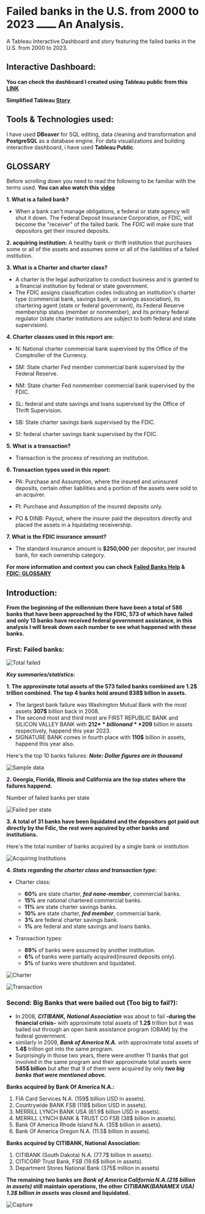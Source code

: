 # Failed banks in the U.S. from 2000 to 2023 ــــــ An Analysis.
A Tableau Interactive Dashboard and story featuring the failed banks in the U.S. from 2000 to 2023.

## Interactive Dashboard:

**You can check the dashboard I created using Tableau public from this [LINK](https://public.tableau.com/app/profile/mohamed.elbanna/viz/FailedBanksintheU_S_/Dashboard1)**

**Simplified Tableau [Story](https://public.tableau.com/app/profile/mohamed.elbanna/viz/FailedBanksintheU_S__Story/Story1)**

## Tools & Technologies used:
I have used **DBeaver** for SQL editing, data cleaning and transformation and **PostgreSQL** as a database engine. For data visualizations and building interactive dashboard, i have used **Tableau Public**.

## GLOSSARY
Before scrolling down you need to read the following to be familiar with the terms used. **You can also watch this [video](https://www.youtube.com/watch?v=n_O1B_2tAlk)**

**1. What is a failed bank?** 
  * When a bank can't manage obligations, a federal or state agency will shut it down. The Federal Deposit Insurance Corporation, or FDIC, will become the "receiver" of the failed bank. The FDIC will make sure that depositors get their insured deposits.

**2. acquiring institution:** A healthy bank or thrift institution that purchases some or all of the assets and assumes some or all of the liabilities of a failed institution.

**3. What is a Charter and charter class?** 
  - A charter is the legal authorization to conduct business and is granted to a financial institution by federal or state government.
  - The FDIC assigns classification codes indicating an institution's charter type (commercial bank, savings bank, or savings association), its chartering agent (state or federal government), its Federal Reserve membership status (member or nonmember), and its primary federal regulator (state charter institutions are subject to both federal and state supervision).

**4. Charter classes used in this report are:**
  - N: National charter commercial bank supervised by the Office of the Comptroller of the Currency.

  - SM: State charter Fed member commercial bank supervised by the Federal Reserve.

  - NM: State charter Fed nonmember commercial bank supervised by the FDIC.

  - SL: federal and state savings and loans supervised by the Office of Thrift Supervision.

  - SB: State charter savings bank supervised by the FDIC.

  - SI: federal charter savings bank supervised by the FDIC.

**5. What is a transaction?**
  - Transaction is the process of resolving an institution.

**6. Transaction types used in this report:**
  - PA: Purchase and Assumption, where the insured and uninsured deposits, certain other liabilities and a portion of the assets were sold to an acquirer.
    
  - PI: Purchase and Assumption of the insured deposits only.

  - PO & DINB: Payout, where the insurer paid the depositors directly and placed the assets in a liquidating receivership.
    
**7. What is the FDIC insurance amount?**
  - The standard insurance amount is **$250,000** per depositor, per insured bank, for each ownership category.

**For more information and context you can check [Failed Banks Help](https://banks.data.fdic.gov/explore/failures/help#INTRODUCTION) & [FDIC: GLOSSARY](https://www.fdic.gov/bank/historical/reshandbook/glossary.pdf)**


## Introduction:
**From the beginning of the millennium there have been a total of 586 banks that have been approached by the FDIC, 573 of which have failed and only 13 banks have received federal government assistance, in this analysis I will break down each number to see what happened with these banks.**

### First: Failed banks:

![Total failed](https://github.com/moelbana/failed-banks-in-the-U.S./assets/38138546/cccd06bf-c77a-4b5b-a4c2-b01691393c90)

***Key summaries/statistics:***

**1. The approximate total assets of the 573 failed banks combined are **1.2$ trillion** combined. The top 4 banks hold around **838$** billion in assets.**
  - The largest bank failure was Washington Mutual Bank with the most assets **307$** billion back in 2008.
  - The second most and third most are FIRST REPUBLIC BANK and SILICON VALLEY BANK with **212$** billion and **209$** billion in assets respectively, happend this year 2023.
  - SIGNATURE BANK comes in fourth place with **110$** billion in assets, happend this year also.
        
Here's the top 10 banks failures:
  ***Note: Dollar figures are in thousand***

![Sample data](https://github.com/moelbana/failed-banks-in-the-U.S./assets/38138546/2d5768b8-2853-4914-991b-ad8df099d00b)

**2. Georgia, Florida, Illinois and California are the top states where the failures happend.**

Number of failed banks per state

![Failed per state](https://github.com/moelbana/failed-banks-in-the-U.S./assets/38138546/d7ae2df3-713f-420d-ab5e-2ef1a02a3120)

**3. A total of 31 banks have been liquidated and the depositors got paid out directly by the Fdic, the rest were aqcuired by other banks and institutions.**

Here's the total number of banks acquired by a single bank or institution

![Acquiring Institutions](https://github.com/moelbana/failed-banks-in-the-U.S./assets/38138546/41a2d527-d2ad-4321-a835-0951c09b1e94)

**4. *Stats regarding the charter class and transaction type*:**
  - Charter class:
    - **60%** are state charter, ***fed none-member***, commercial banks.
    - **15%** are national chartered commercial banks.
    - **11%** are state charter savings banks.
    - **10%** are state charter, ***fed member***, commercial bank.
    - **3%**  are federal charter savings bank.
    - **1%** are federal and state savings and loans banks.

  - Transaction types:
    - **89%** of banks were assumed by another institution.
    - **6%** of banks were partially acquired(insured deposits only).
    - **5%** of banks were shutdown and liquidated.

![Charter](https://github.com/moelbana/failed-banks-in-the-U.S./assets/38138546/6427bb2e-f934-48c5-aa03-4a3baf322f88)

![Transaction](https://github.com/moelbana/failed-banks-in-the-U.S./assets/38138546/f751bd55-a892-48f4-bc62-85e32765291f)

### Second: Big Banks that were bailed out (Too big to fail?):

  -	In 2008, ***CITIBANK, National Association*** was about to fail **-during the financial crisis-** with approximate total assets of **1.2$** trillion but it was bailed out through an open bank assistance program (OBAM) by the federal government.
  -	similarly in 2009, ***Bank of America N.A.*** with approximate total assets of **1.4$** trillion got into the same program.
  -	Surprisingly in those two years, there were another 11 banks that got involved in the same program and their approximate total assets were **545$ billion** but after that 9 of them were acquired by only ***two big banks that were mentioned above.***

**Banks acquired by Bank Of America N.A.:**

  1.	FIA Card Services N.A. (159$ billion USD in assets).
  2.	Countrywide BANK FSB (118$ billion USD in assets).
  3.	MERRILL LYNCH BANK USA (61.9$ billion USD in assets).
  4.	MERRILL LYNCH BANK & TRUST CO FSB (38$ billion in assets).
  5.	Bank Of America Rhode Island N.A. (35$ billion in assets).
  6.	Bank Of America Oregon N.A. (11.5$ billion in assets).

**Banks acquired by CITIBANK, National Association:**
  
  1.	CITIBANK (South Dakota) N.A. (77.7$ billion in assets).
  2.	CITICORP Trust Bank, FSB (19.6$ billion in assets).
  3.	Department Stores National Bank (375$ million in assets)

**The remaining two banks are ***Bank of America California N.A.(21$ billion in assets)*** still **maintain operations**, the other ***CITIBANK(BANAMEX USA) 1.3$ billion in assets*** was closed and liquidated.**

![Capture](https://github.com/moelbana/failed-banks-in-the-U.S./assets/38138546/4c2e6a14-1a55-4958-bae5-1767ea972d36)



